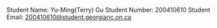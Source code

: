 Student Name: Yu-Ming(Terry) Gu
Student Number: 200410610
Student Email: 200410610@student.georgianc.on.ca

